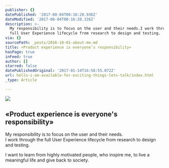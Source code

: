 ```yaml
---
publisher: {}
datePublished: '2017-08-04T00:16:20.936Z'
dateModified: '2017-08-04T00:16:20.326Z'
description: >-
  My responsibility is to focus on the user and their needs.I work through the
  full User Experience lifecycle from research to design and testing.
via: {}
sourcePath: _posts/2016-10-01-about-me.md
title: «Product experience is everyone’s responsibility»
hasPage: true
inFeed: true
author: []
starred: false
datePublishedOriginal: '2017-01-14T16:58:55.072Z'
url: hello-i-am-available-for-exciting-things-lets-talk/index.html
_type: Article

---
```

![](https://the-grid-user-content.s3-us-west-2.amazonaws.com/4119b026-3b34-4f32-baae-d5364caa4342.gif)

## «Product experience is everyone's responsibility»

My responsibility is to focus on the user and their needs.  
I work through the full User Experience lifecycle from research to design and testing.

I want to learn from highly motivated people, who inspire me, to live a meaningful life and give back to society.